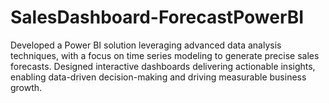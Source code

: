 # SalesDashboard-ForecastPowerBI
Developed a Power BI solution leveraging advanced data analysis techniques, with a focus on time series modeling to generate precise sales forecasts. Designed interactive dashboards delivering actionable insights, enabling data-driven decision-making and driving measurable business growth.

